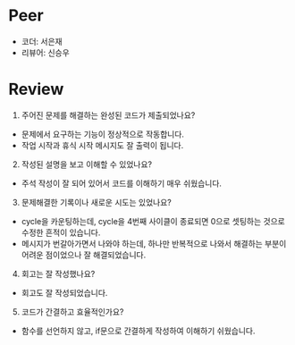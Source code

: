 # Peer
- 코더: 서은재
- 리뷰어: 신승우

# Review
1. 주어진 문제를 해결하는 완성된 코드가 제출되었나요?
- 문제에서 요구하는 기능이 정상적으로 작동합니다.
- 작업 시작과 휴식 시작 메시지도 잘 출력이 됩니다.

2. 작성된 설명을 보고 이해할 수 있었나요?
- 주석 작성이 잘 되어 있어서 코드를 이해하기 매우 쉬웠습니다.

3. 문제해결한 기록이나 새로운 시도는 있었나요?
- cycle을 카운팅하는데, cycle을 4번째 사이클이 종료되면 0으로 셋팅하는 것으로 수정한 흔적이 있습니다.
- 메시지가 번갈아가면서 나와야 하는데, 하나만 반복적으로 나와서 해결하는 부분이 어려운 점이었으나 잘 해결되었습니다.

4. 회고는 잘 작성했나요?
- 회고도 잘 작성되었습니다.

5. 코드가 간결하고 효율적인가요?
- 함수를 선언하지 않고, if문으로 간결하게 작성하여 이해하기 쉬웠습니다.